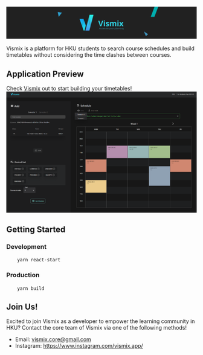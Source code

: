 ![Vismix Banner](./misc/Backdrop_v1.png)

Vismix is a platform for HKU students to search course schedules and build timetables without considering the time clashes between courses. 

## **Application Preview**
Check [Vismix](https://vismix.co) out to start building your timetables!
![App Interface](./misc/AppUI.png)


## **Getting Started**

### Development
```
    yarn react-start
```

### Production

```
    yarn build
```

## **Join Us!**

Excited to join Vismix as a developer to empower the learning community in HKU? Contact the core team of Vismix via one of the following methods!

- Email: vismix.core@gmail.com
- Instagram: https://www.instagram.com/vismix.app/


